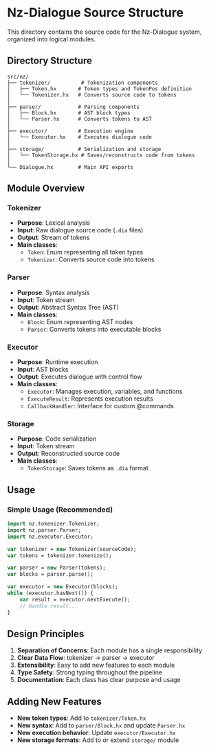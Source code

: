 # Nz-Dialogue Source Structure

This directory contains the source code for the Nz-Dialogue system, organized into logical modules.

## Directory Structure

```
src/nz/
├── tokenizer/          # Tokenization components
│   ├── Token.hx       # Token types and TokenPos definition
│   └── Tokenizer.hx   # Converts source code to tokens
│
├── parser/            # Parsing components
│   ├── Block.hx       # AST block types
│   └── Parser.hx      # Converts tokens to AST
│
├── executor/          # Execution engine
│   └── Executor.hx    # Executes dialogue code
│
├── storage/           # Serialization and storage
│   └── TokenStorage.hx # Saves/reconstructs code from tokens
│
└── Dialogue.hx        # Main API exports
```

## Module Overview

### Tokenizer

- **Purpose**: Lexical analysis
- **Input**: Raw dialogue source code (`.dia` files)
- **Output**: Stream of tokens
- **Main classes**:
  - `Token`: Enum representing all token types
  - `Tokenizer`: Converts source code into tokens

### Parser

- **Purpose**: Syntax analysis
- **Input**: Token stream
- **Output**: Abstract Syntax Tree (AST)
- **Main classes**:
  - `Block`: Enum representing AST nodes
  - `Parser`: Converts tokens into executable blocks

### Executor

- **Purpose**: Runtime execution
- **Input**: AST blocks
- **Output**: Executes dialogue with control flow
- **Main classes**:
  - `Executor`: Manages execution, variables, and functions
  - `ExecuteResult`: Represents execution results
  - `CallbackHandler`: Interface for custom @commands

### Storage

- **Purpose**: Code serialization
- **Input**: Token stream
- **Output**: Reconstructed source code
- **Main classes**:
  - `TokenStorage`: Saves tokens as `.dia` format

## Usage

### Simple Usage (Recommended)

```haxe
import nz.tokenizer.Tokenizer;
import nz.parser.Parser;
import nz.executor.Executor;

var tokenizer = new Tokenizer(sourceCode);
var tokens = tokenizer.tokenize();

var parser = new Parser(tokens);
var blocks = parser.parse();

var executor = new Executor(blocks);
while (executor.hasNext()) {
    var result = executor.nextExecute();
    // Handle result...
}
```

## Design Principles

1. **Separation of Concerns**: Each module has a single responsibility
2. **Clear Data Flow**: tokenizer → parser → executor
3. **Extensibility**: Easy to add new features to each module
4. **Type Safety**: Strong typing throughout the pipeline
5. **Documentation**: Each class has clear purpose and usage

## Adding New Features

- **New token types**: Add to `tokenizer/Token.hx`
- **New syntax**: Add to `parser/Block.hx` and update `Parser.hx`
- **New execution behavior**: Update `executor/Executor.hx`
- **New storage formats**: Add to or extend `storage/` module

